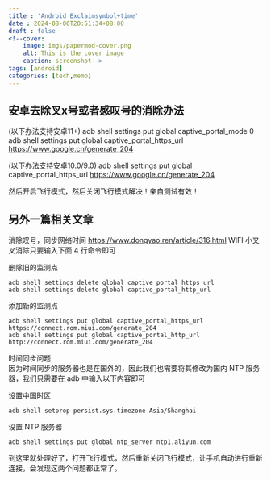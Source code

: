 ```yaml
---
title : 'Android Exclaimsymbol+time'
date : 2024-08-06T20:51:34+08:00
draft : false
<!--cover: 
    image: imgs/papermod-cover.png
    alt: This is the cover image
    caption: screenshot-->
tags: [android]
categories: [tech,memo]
---
```


## 安卓去除叉x号或者感叹号的消除办法

(以下办法支持安卓11+)
adb shell settings put global captive_portal_mode 0
adb shell settings put global captive_portal_https_url https://www.google.cn/generate_204

(以下办法支持安卓10.0/9.0)
adb shell settings put global captive_portal_https_url https://www.google.cn/generate_204

然后开启飞行模式，然后关闭飞行模式解决！亲自测试有效！

## 另外一篇相关文章
消除叹号，同步网络时间
https://www.dongyao.ren/article/316.html
WIFI 小叉叉消除只要输入下面 4 行命令即可

删除旧的监测点
```
adb shell settings delete global captive_portal_https_url
adb shell settings delete global captive_portal_http_url
```
添加新的监测点
```
adb shell settings put global captive_portal_https_url https://connect.rom.miui.com/generate_204
adb shell settings put global captive_portal_http_url http://connect.rom.miui.com/generate_204
```


时间同步问题  
因为时间同步的服务器也是在国外的，因此我们也需要将其修改为国内 NTP 服务器，我们只需要在 adb 中输入以下内容即可

设置中国时区
```
adb shell setprop persist.sys.timezone Asia/Shanghai
```
设置 NTP 服务器
```
adb shell settings put global ntp_server ntp1.aliyun.com
```

到这里就处理好了，打开飞行模式，然后重新关闭飞行模式，让手机自动进行重新连接，会发现这两个问题都正常了。